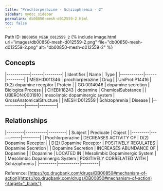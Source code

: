 ```yaml
---
title: "Prochlorperazine - Schizophrenia - 2"
sidebar: mydoc_sidebar
permalink: db00850-mesh-d012559-2.html
toc: false 
---
```



Path ID: `DB00850_MESH_D012559_2`
{% include image.html url="images/db00850-mesh-d012559-2.png" file="db00850-mesh-d012559-2.png" alt="db00850-mesh-d012559-2" %}

## Concepts

|------------|------|---------|
| Identifier | Name | Type    |
|------------|------|---------|
| MESH:D011346 | prochlorperazine | Drug |
| UniProt:P14416 | D(2) dopamine receptor | Protein |
| GO:0014046 | dopamine secretion | BiologicalProcess |
| CHEBI:18243 | dopamine | ChemicalSubstance |
| UBERON:0001910 | mesolimbic dopaminergic system | GrossAnatomicalStructure |
| MESH:D012559 | Schizophrenia | Disease |
|------------|------|---------|

## Relationships

|---------|-----------|---------|
| Subject | Predicate | Object  |
|---------|-----------|---------|
| Prochlorperazine | DECREASES ACTIVITY OF | D(2) Dopamine Receptor |
| D(2) Dopamine Receptor | POSITIVELY REGULATES | Dopamine Secretion |
| Dopamine Secretion | INCREASES ABUNDANCE OF | Dopamine |
| Dopamine | LOCATED IN | Mesolimbic Dopaminergic System |
| Mesolimbic Dopaminergic System | POSITIVELY CORRELATED WITH | Schizophrenia |
|---------|-----------|---------|

Reference: [https://go.drugbank.com/drugs/DB00850#mechanism-of-action](https://go.drugbank.com/drugs/DB00850#mechanism-of-action){:target="_blank"}